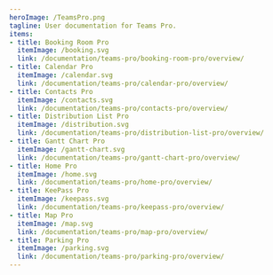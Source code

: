 ```yaml
---
heroImage: /TeamsPro.png
tagline: User documentation for Teams Pro.
items:
- title: Booking Room Pro
  itemImage: /booking.svg
  link: /documentation/teams-pro/booking-room-pro/overview/
- title: Calendar Pro
  itemImage: /calendar.svg
  link: /documentation/teams-pro/calendar-pro/overview/
- title: Contacts Pro
  itemImage: /contacts.svg
  link: /documentation/teams-pro/contacts-pro/overview/
- title: Distribution List Pro
  itemImage: /distribution.svg
  link: /documentation/teams-pro/distribution-list-pro/overview/
- title: Gantt Chart Pro
  itemImage: /gantt-chart.svg
  link: /documentation/teams-pro/gantt-chart-pro/overview/
- title: Home Pro
  itemImage: /home.svg
  link: /documentation/teams-pro/home-pro/overview/
- title: KeePass Pro
  itemImage: /keepass.svg
  link: /documentation/teams-pro/keepass-pro/overview/
- title: Map Pro
  itemImage: /map.svg
  link: /documentation/teams-pro/map-pro/overview/
- title: Parking Pro
  itemImage: /parking.svg
  link: /documentation/teams-pro/parking-pro/overview/
---
```


<Teams />